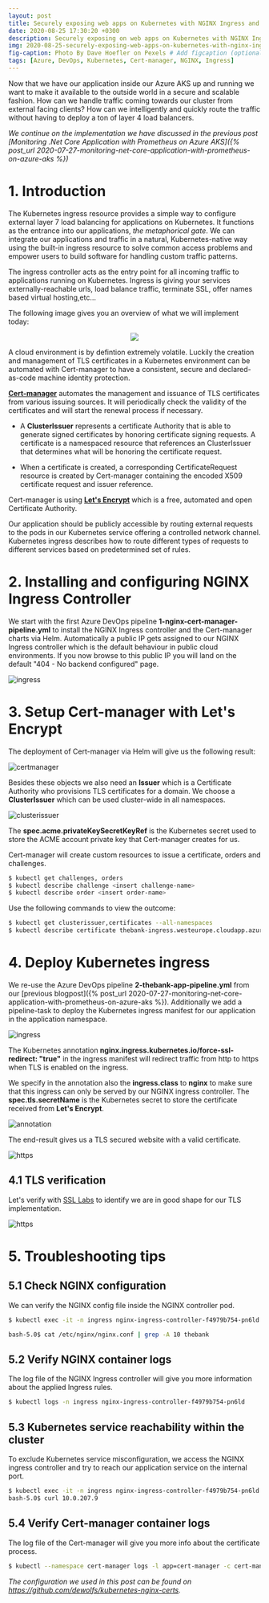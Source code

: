 ```yaml
---
layout: post
title: Securely exposing web apps on Kubernetes with NGINX Ingress and Cert-manager TLS certs
date: 2020-08-25 17:30:20 +0300
description: Securely exposing on web apps on Kubernetes with NGINX Ingress and Cert-manager TLS certs # Add post description (optional)
img: 2020-08-25-securely-exposing-web-apps-on-kubernetes-with-nginx-ingress-and-cert-manager-tls-certs.jpg # Add image post (optional)
fig-caption: Photo By Dave Hoefler on Pexels # Add figcaption (optional)
tags: [Azure, DevOps, Kubernetes, Cert-manager, NGINX, Ingress]
---
```


Now that we have our application inside our Azure AKS up and running we want to make it available to the outside world in a secure and scalable fashion.
How can we handle traffic coming towards our cluster from external facing clients?  How can we intelligently and quickly route the traffic without having to deploy a ton of layer 4 load balancers.

*We continue on the implementation we have discussed in the previous post [Monitoring .Net Core Application with Prometheus on Azure AKS]({% post_url 2020-07-27-monitoring-net-core-application-with-prometheus-on-azure-aks %})* 

# 1. Introduction

The Kubernetes ingress resource provides a simple way to configure external layer 7 load balancing for applications on Kubernetes.  It functions as the entrance into our applications, *the metaphorical gate*.  We can integrate our applications and traffic in a natural, Kubernetes-native way using the built-in ingress resource to solve common access problems and empower users to build software for handling custom traffic patterns.  

The ingress controller acts as the entry point for all incoming traffic to applications running on Kubernetes.
Ingress is giving your services externally-reachable urls, load balance traffic, terminate SSL, offer names based virtual hosting,etc...

The following image gives you an overview of what we will implement today:

<p align="center">
<img src="{{site.baseurl}}/assets/img/2020-08-25-design.gif">
</p>

A cloud environment is by defintion extremely volatile.  Luckily the creation and management of TLS certificates in a Kubernetes environment can be automated with Cert-manager to have a consistent, secure and declared-as-code machine identity protection.

**[Cert-manager](https://cert-manager.io/)** automates the management and issuance of TLS certificates from various issuing sources.  It will periodically check the validity of the certificates and will start the renewal process if necessary.

- A **ClusterIssuer** represents a certificate Authority that is able to generate signed certificates by honoring certificate signing requests.  A certificate is a namespaced resource that references an ClusterIssuer that determines what will be honoring the certificate request.

- When a certificate is created, a corresponding CertificateRequest resource is created by Cert-manager containing the encoded X509 certificate request and issuer reference.

Cert-manager is using **[Let's Encrypt](https://letsencrypt.org/)** which is a free, automated and open Certificate Authority.

Our application should be publicly accessible by routing external requests to the pods in our Kubernetes service offering a controlled network channel.  Kubernetes ingress describes how to route different types of requests to different services based on predetermined set of rules.

# 2. Installing and configuring NGINX Ingress Controller

We start with the first Azure DevOps pipeline **1-nginx-cert-manager-pipeline.yml** to install the NGINX Ingress controller and the Cert-manager charts via Helm.  Automatically a public IP gets assigned to our NGINX Ingress controller which is the default behaviour in public cloud environments. If you now browse to this public IP you will land on the default "404 - No backend configured" page.

![ingress]({{site.baseurl}}/assets/img/2020-08-25-ingress.gif)

# 3. Setup Cert-manager with Let's Encrypt

The deployment of Cert-manager via Helm will give us the following result:

![certmanager]({{site.baseurl}}/assets/img/2020-08-25-cert-manager.gif)

Besides these objects we also need an **Issuer** which is a Certificate Authority who provisions TLS certificates for a domain.  We choose a **ClusterIssuer** which can be used cluster-wide in all namespaces.

![clusterissuer]({{site.baseurl}}/assets/img/2020-08-25-cluster-issuer.gif)

The **spec.acme.privateKeySecretKeyRef** is the Kubernetes secret used to store the ACME account private key that Cert-manager creates for us.

Cert-manager will create custom resources to issue a certificate, orders and challenges.
```bash
$ kubectl get challenges, orders
$ kubectl describe challenge <insert challenge-name>
$ kubectl describe order <insert order-name>
```

Use the following commands to view the outcome:

```bash
$ kubectl get clusterissuer,certificates --all-namespaces
$ kubectl describe certificate thebank-ingress.westeurope.cloudapp.azure.com -n thebank
```

# 4. Deploy Kubernetes ingress

We re-use the Azure DevOps pipeline **2-thebank-app-pipeline.yml** from our [previous blogpost]({% post_url 2020-07-27-monitoring-net-core-application-with-prometheus-on-azure-aks %}). Additionally we add a pipeline-task to deploy the Kubernetes ingress manifest for our application in the application namespace.

![ingress]({{site.baseurl}}/assets/img/2020-08-25-ingress-detail.gif)

The Kubernetes annotation **nginx.ingress.kubernetes.io/force-ssl-redirect: "true"** in the ingress manifest will redirect traffic from http to https when TLS is enabled on the ingress.

We specify in the annotation also the **ingress.class** to **nginx** to make sure that this ingress can only be served by our NGINX ingress controller.  The **spec.tls.secretName** is the Kubernetes secret to store the certificate received from **Let's Encrypt**.

![annotation]({{site.baseurl}}/assets/img/2020-08-25-ingress-anno.gif)

The end-result gives us a TLS secured website with a valid certificate. 

![https]({{site.baseurl}}/assets/img/2020-08-25-https.gif)

## 4.1 TLS verification

Let's verify with [SSL Labs](https://www.ssllabs.com/ssltest) to identify we are in good shape for our TLS implementation.

![https]({{site.baseurl}}/assets/img/2020-08-25-ssllabs.gif)

# 5. Troubleshooting tips

## 5.1 Check NGINX configuration

We can verify the NGINX config file inside the NGINX controller pod.

```bash
$ kubectl exec -it -n ingress nginx-ingress-controller-f4979b754-pn6ld /bin/bash

bash-5.0$ cat /etc/nginx/nginx.conf | grep -A 10 thebank
```
## 5.2 Verify NGINX container logs

The log file of the NGINX Ingress controller will give you more information about the applied Ingress rules.

```bash
$ kubectl logs -n ingress nginx-ingress-controller-f4979b754-pn6ld
```

## 5.3 Kubernetes service reachability within the cluster

To exclude Kubernetes service misconfiguration, we access the NGINX ingress controller and try to reach our application service on the internal port.

```bash
$ kubectl exec -it -n ingress nginx-ingress-controller-f4979b754-pn6ld /bin/bash
bash-5.0$ curl 10.0.207.9
```

## 5.4 Verify Cert-manager container logs

The log file of the Cert-manager will give you more info about the certificate process.

```bash
$ kubectl --namespace cert-manager logs -l app=cert-manager -c cert-manager
```

*The configuration we used in this post can be found on <https://github.com/dewolfs/kubernetes-nginx-certs>.*